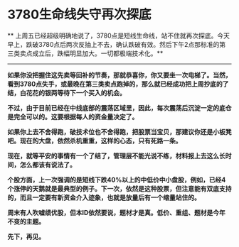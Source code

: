 3780生命线失守再次探底
====



** 上周五已经超级明确地说了，3780点是短线生命线，站不住就再次探底。今天早上，跌破3780点后两次反抽上不去，确认跌破有效。然后下午2点那标准的第三类卖点成立后，跌幅明显加大。一切都极端技术化。**

** **

**如果你没把握住这先卖等回补的节奏，那就恭喜你，你又要坐一次电梯了。当然，看到3780点失手，或最晚在第三类卖点跑掉的，那么就已经成功把上周抄底的了结，白花花的银两等待下一个买入的机会。**

**不过，由于目前已经在中线底部的震荡区域里，因此，每次震荡后沉淀一定的底仓是完全可以的。这要根据每人的资金量决定了。**

**如果你上去不舍得跑，破技术位也不舍得跑，把股票当宝贝，那建议你还是小板凳吧。现在的大盘，依然杀机重重，这样的心态，只有死路一条。**

**现在，就等平安的事情有一个了结了，管理层不能光说不练，材料报上去这么长时间，怎么都该有说法了。**

**个股方面，上一次强调的是短线下跌40%以上的中低价中小盘股，例如，已经4个涨停的天鹅就是最典型的例子。下一次，依然是这种股票，但注意能有双底支持的，而且一定要有新资金介入迹象，也就是放量后有一个缩量站住的。**

**周末有人吹嘘绩优股，但本ID依然要说，题材才是真。低价、重组、题材是今年不变的主题。**

**先下，再见。**
